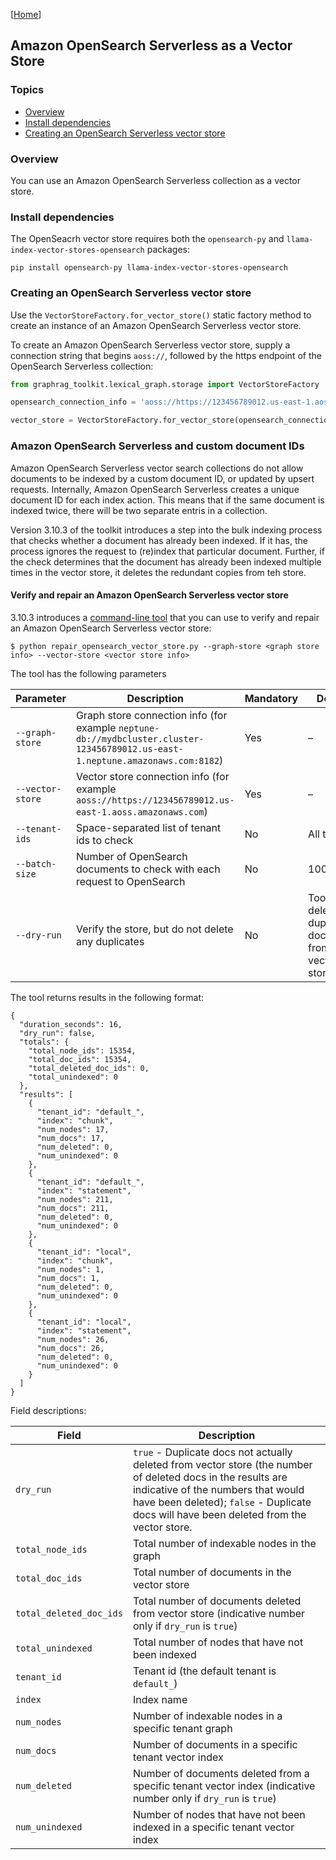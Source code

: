 [[Home](./)]

## Amazon OpenSearch Serverless as a Vector Store

### Topics

  - [Overview](#overview)
  - [Install dependencies](#install-dependencies)
  - [Creating an OpenSearch Serverless vector store](#creating-a-neptune-analytics-vector-store)

### Overview

You can use an Amazon OpenSearch Serverless collection as a vector store.

### Install dependencies

The OpenSeacrh vector store requires both the `opensearch-py` and `llama-index-vector-stores-opensearch` packages:

```
pip install opensearch-py llama-index-vector-stores-opensearch
```

### Creating an OpenSearch Serverless vector store

Use the `VectorStoreFactory.for_vector_store()` static factory method to create an instance of an Amazon OpenSearch Serverless vector store.

To create an Amazon OpenSearch Serverless vector store, supply a connection string that begins `aoss://`, followed by the https endpoint of the OpenSearch Serverless collection:

```python
from graphrag_toolkit.lexical_graph.storage import VectorStoreFactory

opensearch_connection_info = 'aoss://https://123456789012.us-east-1.aoss.amazonaws.com'

vector_store = VectorStoreFactory.for_vector_store(opensearch_connection_info)
```

### Amazon OpenSearch Serverless and custom document IDs

Amazon OpenSearch Serverless vector search collections do not allow documents to be indexed by a custom document ID, or updated by upsert requests. Internally, Amazon OpenSearch Serverless creates a unique document ID for each index action. This means that if the same document is indexed twice, there will be two separate entris in a collection.

Version 3.10.3 of the toolkit introduces a step into the bulk indexing process that checks whether a document has already been indexed. If it has, the process ignores the request to (re)index that particular document. Further, if the check determines that the document has already been indexed multiple times in the vector store, it deletes the redundant copies from teh store.

#### Verify and repair an Amazon OpenSearch Serverless vector store

3.10.3 introduces a [command-line tool](https://github.com/awslabs/graphrag-toolkit/blob/main/examples/lexical-graph/scripts/repair_opensearch_vector_store.py) that you can use to verify and repair an Amazon OpenSearch Serverless vector store:

```
$ python repair_opensearch_vector_store.py --graph-store <graph store info> --vector-store <vector store info>
```

The tool has the following parameters

| Parameter  | Description | Mandatory | Default |
| ------------- | ------------- | ------------- | ------------- |
| `--graph-store` | Graph store connection info (for example `neptune-db://mydbcluster.cluster-123456789012.us-east-1.neptune.amazonaws.com:8182`) | Yes | – |
| `--vector-store` | Vector store connection info (for example `aoss://https://123456789012.us-east-1.aoss.amazonaws.com`) | Yes | – |
| `--tenant-ids` | Space-separated list of tenant ids to check | No | All tenants |
| `--batch-size` | Number of OpenSearch documents to check with each request to OpenSearch | No | 1000 |
| `--dry-run` | Verify the store, but do not delete any duplicates | No | Tool deletes duplicate documents from the vector store |

The tool returns results in the following format:

```
{
  "duration_seconds": 16,
  "dry_run": false,
  "totals": {
    "total_node_ids": 15354,
    "total_doc_ids": 15354,
    "total_deleted_doc_ids": 0,
    "total_unindexed": 0
  },
  "results": [
    {
      "tenant_id": "default_",
      "index": "chunk",
      "num_nodes": 17,
      "num_docs": 17,
      "num_deleted": 0,
      "num_unindexed": 0
    },
    {
      "tenant_id": "default_",
      "index": "statement",
      "num_nodes": 211,
      "num_docs": 211,
      "num_deleted": 0,
      "num_unindexed": 0
    },
    {
      "tenant_id": "local",
      "index": "chunk",
      "num_nodes": 1,
      "num_docs": 1,
      "num_deleted": 0,
      "num_unindexed": 0
    },
    {
      "tenant_id": "local",
      "index": "statement",
      "num_nodes": 26,
      "num_docs": 26,
      "num_deleted": 0,
      "num_unindexed": 0
    }
  ]
}
```

Field descriptions:

| Field  | Description |
| ------------- | ------------- |
| `dry_run` | `true` - Duplicate docs not actually deleted from vector store (the number of deleted docs in the results are indicative of the numbers that would have been deleted); `false` - Duplicate docs will have been deleted from the vector store. |
| `total_node_ids` | Total number of indexable nodes in the graph |
| `total_doc_ids` | Total number of documents in the vector store |
| `total_deleted_doc_ids` | Total number of documents deleted from vector store (indicative number only if `dry_run` is `true`) |
| `total_unindexed` | Total number of nodes that have not been indexed |
| `tenant_id` | Tenant id (the default tenant is `default_`) |
| `index` | Index name |
| `num_nodes` | Number of indexable nodes in a specific tenant graph |
| `num_docs` | Number of documents in a specific tenant vector index |
| `num_deleted` | Number of documents deleted from a specific tenant vector index (indicative number only if `dry_run` is `true`) |
| `num_unindexed` | Number of nodes that have not been indexed in a specific tenant vector index |